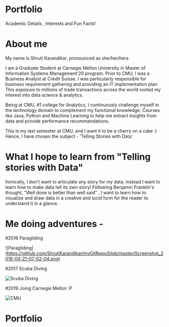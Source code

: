 # Portfolio
Academic Details , Interests and Fun Facts!

# About me
My name is Shruti Karandikar, pronounced as she/her/hers

I am a Graduate Student at Carnegie Mellon University in Master of Information Systems Management’20 program. Prior to CMU, I was a Business Analyst at Credit Suisse. I was particularly responsible for business requirement gathering and providing an IT implementation plan. This exposure to millions of trade transactions across the world rooted my interest into data science & analytics.
 
Being at CMU, #1 college for Analytics, I continuously challenge myself in the technology domain to complement my functional knowledge. Courses like Java, Python and Machine Learning to help me extract insights from data and provide performance recommendations.

This is my last semester at CMU, and I want it to be a cherry on a cake :) 
Hence, I have chosen the subject - 'Telling Stories with Data'

# What I hope to learn from "Telling stories with Data" 
Ironically, I don't want to articulate any story for my data, instead I want to learn how to make data tell its own story!
Following Benjamin Franklin's thought, "Well done is better than well said" , I want to learn how to visualize and draw data in a creative and lucid form for the reader to understand it in a glance.

# Me doing adventures - 

#2016 Paragliding 

![Paragliding] (https://github.com/ShrutiKarandikar/myGitRepo/blob/master/Screenshot_2016-04-21-07-02-04.png)

#2017 Scuba Diving

![Scuba Diving](https://github.com/ShrutiKarandikar/myGitRepo/blob/master/PicsArt_12-28-06.20.50.jpg)

#2019 Joing Carnegie Mellon :P 

![CMU](https://github.com/ShrutiKarandikar/myGitRepo/blob/master/IMG_IMG_1558572944497_1%20(1).jpg)

# Portfolio

